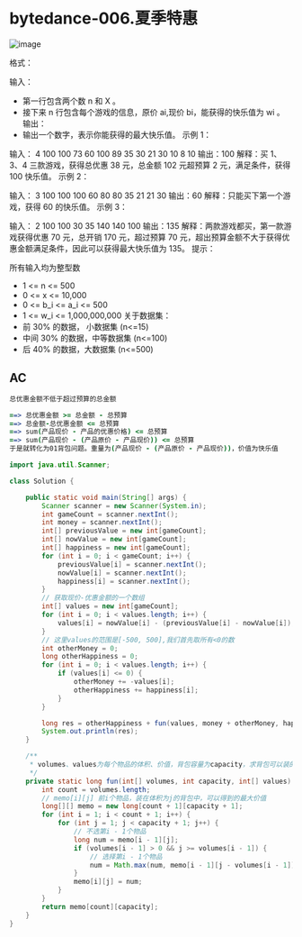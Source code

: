 # bytedance-006.夏季特惠

![image](https://cdn.jsdelivr.net/gh/Merlin218/image-storage@master/picX/image.21oqgi3dwzcw.jpg)

格式：

输入：
- 第一行包含两个数 n 和 X 。
- 接下来 n 行包含每个游戏的信息，原价 ai,现价 bi，能获得的快乐值为 wi 。
输出：
- 输出一个数字，表示你能获得的最大快乐值。
示例 1：

输入：
     4 100
     100 73 60
     100 89 35
     30 21 30
     10 8 10
输出：100
解释：买 1、3、4 三款游戏，获得总优惠 38 元，总金额 102 元超预算 2 元，满足条件，获得 100 快乐值。
示例 2：


输入：
     3 100
     100 100 60
     80 80 35
     21 21 30
输出：60
解释：只能买下第一个游戏，获得 60 的快乐值。
示例 3：


输入：
     2 100
     100 30 35
     140 140 100
输出：135
解释：两款游戏都买，第一款游戏获得优惠 70 元，总开销 170 元，超过预算 70 元，超出预算金额不大于获得优惠金额满足条件，因此可以获得最大快乐值为 135。
提示：

所有输入均为整型数
- 1 <= n <= 500
- 0 <= x <= 10,000
- 0 <= b_i <= a_i <= 500
- 1 <= w_i <= 1,000,000,000
关于数据集：
- 前 30% 的数据， 小数据集 (n<=15)
- 中间 30% 的数据，中等数据集 (n<=100)
- 后 40% 的数据，大数据集 (n<=500)

## AC

```coffeescript
总优惠金额不低于超过预算的总金额

==> 总优惠金额 >= 总金额 - 总预算
==> 总金额-总优惠金额 <= 总预算
==> sum(产品现价 - 产品的优惠价格) <= 总预算
==> sum(产品现价 - (产品原价 - 产品现价)) <= 总预算
于是就转化为01背包问题。重量为(产品现价 - (产品原价 - 产品现价))，价值为快乐值
```

```java
import java.util.Scanner;

class Solution {

    public static void main(String[] args) {
        Scanner scanner = new Scanner(System.in);
        int gameCount = scanner.nextInt();
        int money = scanner.nextInt();
        int[] previousValue = new int[gameCount];
        int[] nowValue = new int[gameCount];
        int[] happiness = new int[gameCount];
        for (int i = 0; i < gameCount; i++) {
            previousValue[i] = scanner.nextInt();
            nowValue[i] = scanner.nextInt();
            happiness[i] = scanner.nextInt();
        }
        // 获取现价-优惠金额的一个数组
        int[] values = new int[gameCount];
        for (int i = 0; i < values.length; i++) {
            values[i] = nowValue[i] - (previousValue[i] - nowValue[i]);
        }
        // 这里values的范围是[-500, 500],我们首先取所有<0的数
        int otherMoney = 0;
        long otherHappiness = 0;
        for (int i = 0; i < values.length; i++) {
            if (values[i] <= 0) {
                otherMoney += -values[i];
                otherHappiness += happiness[i];
            }
        }

        long res = otherHappiness + fun(values, money + otherMoney, happiness);
        System.out.println(res);
    }

    /**
     * volumes、values为每个物品的体积、价值，背包容量为capacity，求背包可以装的物品的最大价值
     */
    private static long fun(int[] volumes, int capacity, int[] values) {
        int count = volumes.length;
        // memo[i][j] 前i个物品，装在体积为j的背包中，可以得到的最大价值
        long[][] memo = new long[count + 1][capacity + 1];
        for (int i = 1; i < count + 1; i++) {
            for (int j = 1; j < capacity + 1; j++) {
                // 不选第i - 1个物品
                long num = memo[i - 1][j];
                if (volumes[i - 1] > 0 && j >= volumes[i - 1]) {
                    // 选择第i - 1个物品
                    num = Math.max(num, memo[i - 1][j - volumes[i - 1]] + values[i - 1]);
                }
                memo[i][j] = num;
            }
        }
        return memo[count][capacity];
    }
}
```
